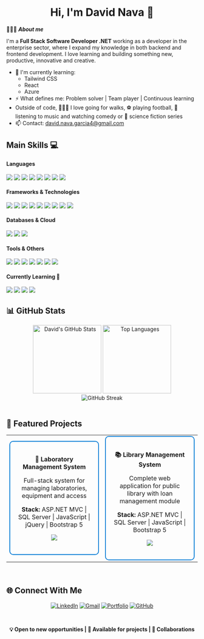 <h1 align="center"><b>Hi, I'm David Nava 👋</b></h1>

👨🏻‍💻&nbsp;***About me***

I'm a **Full Stack Software Developer .NET** working as a developer in the enterprise sector, where I expand my knowledge in both backend and frontend development. I love learning and building something new, productive, innovative and creative.

- 🌱 I'm currently learning:
  - Tailwind CSS
  - React
  - Azure
- ⚡ What defines me: Problem solver | Team player | Continuous learning
- Outside of code, 🚶🏻‍♂️ I love going for walks, ⚽ playing football, 🎵 listening to music and watching comedy or 🚀 science fiction series
- 📫 Contact: david.nava.garcia4@gmail.com


## Main Skills 💻

<h4>Languages</h4>
<span> 
  <img src="https://img.shields.io/badge/C%23-239120?style=for-the-badge&logo=c-sharp&logoColor=white">
  <img src="https://img.shields.io/badge/.NET-512BD4?style=for-the-badge&logo=.net&logoColor=white">
  <img src="https://img.shields.io/badge/JavaScript-F7DF1E?style=for-the-badge&logo=javascript&logoColor=black">
  <img src="https://img.shields.io/badge/SQL-336791?style=for-the-badge&logo=sql&logoColor=white">
   <img src="https://img.shields.io/badge/Git-F05032?style=for-the-badge&logo=git&logoColor=white">
  
  <img src="https://img.shields.io/badge/Python-3670A0?style=for-the-badge&logo=python&logoColor=ffdd54">
  <img src="https://img.shields.io/badge/HTML5-E34F26?style=for-the-badge&logo=html5&logoColor=white">
  <img src="https://img.shields.io/badge/CSS3-1572B6?style=for-the-badge&logo=css3&logoColor=white">
</span>

<h4>Frameworks & Technologies</h4>
<span>
  <img src="https://img.shields.io/badge/ASP.NET%20MVC-512BD4?style=for-the-badge&logo=.net&logoColor=white">
  <img src="https://img.shields.io/badge/SAP%20Business%20One%20SDK%20DI%20API-0FAADC?style=for-the-badge&logo=sap&logoColor=white">
  <img src="https://img.shields.io/badge/.NET%20Core-512BD4?style=for-the-badge&logo=.net&logoColor=white">
  <img src="https://img.shields.io/badge/Entity%20Framework-6C3483?style=for-the-badge&logo=.net&logoColor=white">
  <img src="https://img.shields.io/badge/LINQ-9B59B6?style=for-the-badge&logo=.net&logoColor=white">
  <img src="https://img.shields.io/badge/Dapper-E67E22?style=for-the-badge&logo=.net&logoColor=white">
  <img src="https://img.shields.io/badge/REST%20APIs-27AE60?style=for-the-badge&logo=swagger&logoColor=white">
  <img src="https://img.shields.io/badge/Bootstrap%205-7952B3?style=for-the-badge&logo=bootstrap&logoColor=white">
  <img src="https://img.shields.io/badge/jQuery-0769AD?style=for-the-badge&logo=jquery&logoColor=white">
</span>

<h4>Databases & Cloud</h4>
<span>
  <img src="https://img.shields.io/badge/SQL%20Server-CC2927?style=for-the-badge&logo=microsoft-sql-server&logoColor=white">
  <img src="https://img.shields.io/badge/MySQL-00758F?style=for-the-badge&logo=mysql&logoColor=white">
  <img src="https://img.shields.io/badge/IIS%20Server-0078D4?style=for-the-badge&logo=microsoft-iis&logoColor=white">
</span>

<h4>Tools & Others</h4>
<span>
  <img src="https://img.shields.io/badge/Git-F05032?style=for-the-badge&logo=git&logoColor=white">
  <img src="https://img.shields.io/badge/GitHub-100000?style=for-the-badge&logo=github&logoColor=white">
  <img src="https://img.shields.io/badge/Visual%20Studio-5C2D91?style=for-the-badge&logo=visual-studio&logoColor=white">
  <img src="https://img.shields.io/badge/Postman-FF6C37?style=for-the-badge&logo=postman&logoColor=white">
  <img src="https://img.shields.io/badge/Linux-FCC624?style=for-the-badge&logo=linux&logoColor=black">
    <img src="https://img.shields.io/badge/Notion-%23000000.svg?style=for-the-badge&logo=notion&logoColor=white">
  <img src= "https://img.shields.io/badge/-Arduino-00979D?style=for-the-badge&logo=Arduino&logoColor=white">
</span>

<br>
<h4>Currently Learning 🌱</h4>
<span>
  <img src="https://img.shields.io/badge/Blazor-512BD4?style=for-the-badge&logo=.net&logoColor=white">
  <img src="https://img.shields.io/badge/React-61DAFB?style=for-the-badge&logo=react&logoColor=black">
  <img src="https://img.shields.io/badge/Tailwind%20CSS-06B6D4?style=for-the-badge&logo=tailwind-css&logoColor=white">
  <img src="https://img.shields.io/badge/Azure-0078D4?style=for-the-badge&logo=microsoft-azure&logoColor=white">
</span>

<br>

## 📊 GitHub Stats

<div align="center">
  <img height="180em" src="https://github-readme-stats.vercel.app/api?username=DavidNva&show_icons=true&theme=react&include_all_commits=true&count_private=true" alt="David's GitHub Stats" />
  <img height="180em" src="https://github-readme-stats.vercel.app/api/top-langs/?username=DavidNva&layout=compact&theme=react" alt="Top Languages" />
</div>

<div align="center">
  <img src="https://github-readme-streak-stats.herokuapp.com/?user=DavidNva&theme=react" alt="GitHub Streak" />
</div>

<br>

## 📂 Featured Projects

<table align="center">
<tr border="none">
  <td width="50%" align="center">
    <a href="https://github.com/DavidNva/SIGUP" target="_blank" style="text-decoration: none; cursor: pointer;">
      <div style="border: 2px solid #0078D4; border-radius: 10px; padding: 20px; transition: all 0.3s ease;">
        <p align="center">
          <b>🏥 Laboratory Management System</b>
        </p>
        <p align="center">
          Full-stack system for managing laboratories, equipment and access
        </p>
        <p align="center">
          <b>Stack:</b> ASP.NET MVC | SQL Server | JavaScript | jQuery | Bootstrap 5
        </p>
        <p align="center">
          <img src="https://img.shields.io/badge/View%20Repository-100000?style=for-the-badge&logo=github&logoColor=white">
        </p>
      </div>
    </a>
  </td>
  <td width="50%" align="center">
    <a href="https://github.com/DavidNva/BibliotecaWeb" target="_blank" style="text-decoration: none; cursor: pointer;">
      <div style="border: 2px solid #0078D4; border-radius: 10px; padding: 20px; transition: all 0.3s ease;">
        <p align="center">
          <b>📚 Library Management System</b>
        </p>
        <p align="center">
          Complete web application for public library with loan management module
        </p>
        <p align="center">
          <b>Stack:</b> ASP.NET MVC | SQL Server | JavaScript | Bootstrap 5
        </p>
        <p align="center">
          <img src="https://img.shields.io/badge/View%20Repository-100000?style=for-the-badge&logo=github&logoColor=white">
        </p>
      </div>
    </a>
  </td>
</tr>
</table>

<br>

## 🌐 Connect With Me

<p align="center">
  <a href="https://linkedin.com/in/david-nava-garcia" target="_blank"><img align="center" src="https://img.shields.io/badge/LinkedIn-0077B5?style=for-the-badge&logo=linkedin&logoColor=white" alt="LinkedIn"/></a>
  <a href="mailto:david.nava.garcia4@gmail.com" target="_blank"><img align="center" src="https://img.shields.io/badge/Gmail-D14836?style=for-the-badge&logo=gmail&logoColor=white" alt="Gmail"/></a>
  <a href="https://davidnavadev.netlify.app/" target="_blank"><img align="center" src="https://img.shields.io/badge/Portfolio-0078D4?style=for-the-badge&logo=web&logoColor=white" alt="Portfolio"/></a>
  <a href="https://github.com/DavidNva" target="_blank"><img align="center" src="https://img.shields.io/badge/GitHub-100000?style=for-the-badge&logo=github&logoColor=white" alt="GitHub"/></a>
</p>


<br>

<div align="center">
  <p><b>💡 Open to new opportunities | 🚀 Available for projects | 🤝 Collaborations</b></p>
</div>
